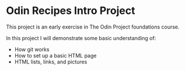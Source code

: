 # Odin Recipes Intro Project
This project is an early exercise in The Odin Project foundations course. 

In this project I will demonstrate some basic understanding of:
- How git works
- How to set up a basic HTML page
- HTML lists, links, and pictures
